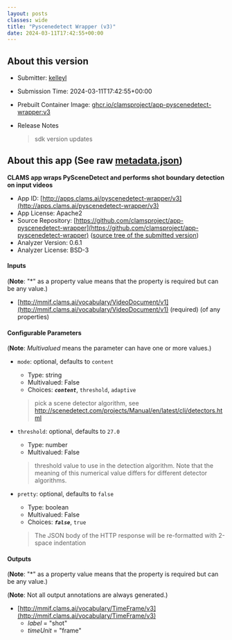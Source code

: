 ```yaml
---
layout: posts
classes: wide
title: "Pyscenedetect Wrapper (v3)"
date: 2024-03-11T17:42:55+00:00
---
```

## About this version

- Submitter: [kelleyl](https://github.com/kelleyl)
- Submission Time: 2024-03-11T17:42:55+00:00
- Prebuilt Container Image: [ghcr.io/clamsproject/app-pyscenedetect-wrapper:v3](https://github.com/clamsproject/app-pyscenedetect-wrapper/pkgs/container/app-pyscenedetect-wrapper/v3)
- Release Notes

    > sdk version updates

## About this app (See raw [metadata.json](metadata.json))

**CLAMS app wraps PySceneDetect and performs shot boundary detection on input videos**

- App ID: [http://apps.clams.ai/pyscenedetect-wrapper/v3](http://apps.clams.ai/pyscenedetect-wrapper/v3)
- App License: Apache2
- Source Repository: [https://github.com/clamsproject/app-pyscenedetect-wrapper](https://github.com/clamsproject/app-pyscenedetect-wrapper) ([source tree of the submitted version](https://github.com/clamsproject/app-pyscenedetect-wrapper/tree/v3))
- Analyzer Version: 0.6.1
- Analyzer License: BSD-3


#### Inputs
(**Note**: "*" as a property value means that the property is required but can be any value.)

- [http://mmif.clams.ai/vocabulary/VideoDocument/v1](http://mmif.clams.ai/vocabulary/VideoDocument/v1) (required)
(of any properties)



#### Configurable Parameters
(**Note**: _Multivalued_ means the parameter can have one or more values.)

- `mode`: optional, defaults to `content`

    - Type: string
    - Multivalued: False
    - Choices: **_`content`_**, `threshold`, `adaptive`


    > pick a scene detector algorithm, see http://scenedetect.com/projects/Manual/en/latest/cli/detectors.html
- `threshold`: optional, defaults to `27.0`

    - Type: number
    - Multivalued: False


    > threshold value to use in the detection algorithm. Note that the meaning of this numerical value differs for different detector algorithms.
- `pretty`: optional, defaults to `false`

    - Type: boolean
    - Multivalued: False
    - Choices: **_`false`_**, `true`


    > The JSON body of the HTTP response will be re-formatted with 2-space indentation


#### Outputs
(**Note**: "*" as a property value means that the property is required but can be any value.)

(**Note**: Not all output annotations are always generated.)

- [http://mmif.clams.ai/vocabulary/TimeFrame/v3](http://mmif.clams.ai/vocabulary/TimeFrame/v3)
    - _label_ = "shot"
    - _timeUnit_ = "frame"


